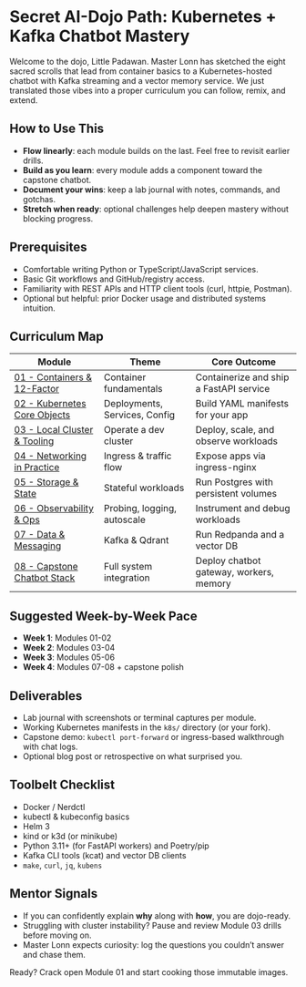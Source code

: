 # Secret AI-Dojo Path: Kubernetes + Kafka Chatbot Mastery

Welcome to the dojo, Little Padawan. Master Lonn has sketched the eight sacred scrolls that lead from container basics to a Kubernetes-hosted chatbot with Kafka streaming and a vector memory service. We just translated those vibes into a proper curriculum you can follow, remix, and extend.

## How to Use This

- **Flow linearly**: each module builds on the last. Feel free to revisit earlier drills.
- **Build as you learn**: every module adds a component toward the capstone chatbot.
- **Document your wins**: keep a lab journal with notes, commands, and gotchas.
- **Stretch when ready**: optional challenges help deepen mastery without blocking progress.

## Prerequisites

- Comfortable writing Python or TypeScript/JavaScript services.
- Basic Git workflows and GitHub/registry access.
- Familiarity with REST APIs and HTTP client tools (curl, httpie, Postman).
- Optional but helpful: prior Docker usage and distributed systems intuition.

## Curriculum Map

| Module                                                       | Theme                         | Core Outcome                            |
| ------------------------------------------------------------ | ----------------------------- | --------------------------------------- |
| [01 - Containers & 12-Factor](./module-01-containers.md)     | Container fundamentals        | Containerize and ship a FastAPI service |
| [02 - Kubernetes Core Objects](./module-02-core-objects.md)  | Deployments, Services, Config | Build YAML manifests for your app       |
| [03 - Local Cluster & Tooling](./module-03-local-cluster.md) | Operate a dev cluster         | Deploy, scale, and observe workloads    |
| [04 - Networking in Practice](./module-04-networking.md)     | Ingress & traffic flow        | Expose apps via ingress-nginx           |
| [05 - Storage & State](./module-05-storage.md)               | Stateful workloads            | Run Postgres with persistent volumes    |
| [06 - Observability & Ops](./module-06-observability.md)     | Probing, logging, autoscale   | Instrument and debug workloads          |
| [07 - Data & Messaging](./module-07-data-messaging.md)       | Kafka & Qdrant                | Run Redpanda and a vector DB            |
| [08 - Capstone Chatbot Stack](./module-08-capstone.md)       | Full system integration       | Deploy chatbot gateway, workers, memory |

## Suggested Week-by-Week Pace

- **Week 1**: Modules 01-02
- **Week 2**: Modules 03-04
- **Week 3**: Modules 05-06
- **Week 4**: Modules 07-08 + capstone polish

## Deliverables

- Lab journal with screenshots or terminal captures per module.
- Working Kubernetes manifests in the `k8s/` directory (or your fork).
- Capstone demo: `kubectl port-forward` or ingress-based walkthrough with chat logs.
- Optional blog post or retrospective on what surprised you.

## Toolbelt Checklist

- Docker / Nerdctl
- kubectl & kubeconfig basics
- Helm 3
- kind or k3d (or minikube)
- Python 3.11+ (for FastAPI workers) and Poetry/pip
- Kafka CLI tools (kcat) and vector DB clients
- `make`, `curl`, `jq`, `kubens`

## Mentor Signals

- If you can confidently explain **why** along with **how**, you are dojo-ready.
- Struggling with cluster instability? Pause and review Module 03 drills before moving on.
- Master Lonn expects curiosity: log the questions you couldn’t answer and chase them.

Ready? Crack open Module 01 and start cooking those immutable images.

